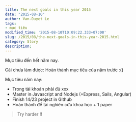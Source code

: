 ```yaml
---
title: The next goals in this year 2015
date: "2015-08-10"
author: Van-Duyet Le
tags:
- mục tiêu
modified_time: '2015-08-10T10:09:22.333+07:00'
slug: /2015/08/the-next-goals-in-this-year-2015.html
category: Story
description: 
---
```


Mục tiêu đến hết năm nay.

Cái chưa làm được: Hoàn thành mục tiêu của năm trước :((

Mục tiêu năm nay:

- Trong tài khoản phải đủ xxx
- Master in Javascript and Nodejs (+Express, Sails, Angular)
- Finish 14/23 project in Github
- Hoàn thành đề tài nghiên cứu khoa học + 1 paper

> Try harder !!

